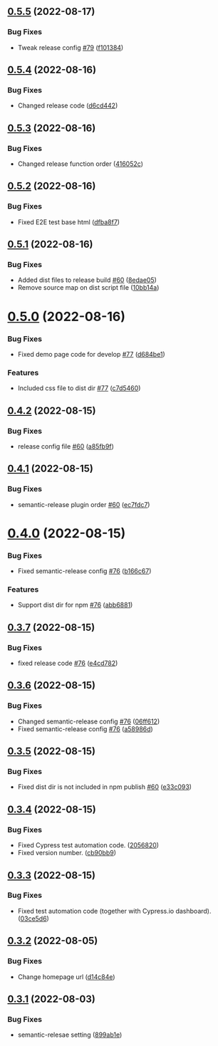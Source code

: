 ## [0.5.5](https://github.com/hamalt/scsaver/compare/v0.5.4...v0.5.5) (2022-08-17)


### Bug Fixes

* Tweak release config [#79](https://github.com/hamalt/scsaver/issues/79) ([f101384](https://github.com/hamalt/scsaver/commit/f101384b00d70a7215f3199d53907723d589b26a))

## [0.5.4](https://github.com/hamalt/scsaver/compare/v0.5.3...v0.5.4) (2022-08-16)


### Bug Fixes

* Changed release code ([d6cd442](https://github.com/hamalt/scsaver/commit/d6cd4429d8315f95b5786c287a9d189003edf0eb))

## [0.5.3](https://github.com/hamalt/scsaver/compare/v0.5.2...v0.5.3) (2022-08-16)


### Bug Fixes

* Changed release function order ([416052c](https://github.com/hamalt/scsaver/commit/416052cae0781bfa4518b043ebf31c3a97caedac))

## [0.5.2](https://github.com/hamalt/scsaver/compare/v0.5.1...v0.5.2) (2022-08-16)


### Bug Fixes

* Fixed E2E test base html ([dfba8f7](https://github.com/hamalt/scsaver/commit/dfba8f72158fdeba2fa4317433ddedd3ee1b1210))

## [0.5.1](https://github.com/hamalt/scsaver/compare/v0.5.0...v0.5.1) (2022-08-16)


### Bug Fixes

* Added dist files to release build [#60](https://github.com/hamalt/scsaver/issues/60) ([8edae05](https://github.com/hamalt/scsaver/commit/8edae05e4939f7987e96b1891fd2bfea4709b775))
* Remove source map on dist script file ([10bb14a](https://github.com/hamalt/scsaver/commit/10bb14a09e93aefe10bdfb44c09f30ad9ae35fb8))

# [0.5.0](https://github.com/hamalt/scsaver/compare/v0.4.2...v0.5.0) (2022-08-16)


### Bug Fixes

* Fixed demo page code for develop [#77](https://github.com/hamalt/scsaver/issues/77) ([d684be1](https://github.com/hamalt/scsaver/commit/d684be1e03bb2a49fbe181b8bda1a30554ae5d21))


### Features

* Included css file to dist dir [#77](https://github.com/hamalt/scsaver/issues/77) ([c7d5460](https://github.com/hamalt/scsaver/commit/c7d5460fc29277e21f1772cf868f177618a0e4b4))

## [0.4.2](https://github.com/hamalt/scsaver/compare/v0.4.1...v0.4.2) (2022-08-15)


### Bug Fixes

* release config file [#60](https://github.com/hamalt/scsaver/issues/60) ([a85fb9f](https://github.com/hamalt/scsaver/commit/a85fb9f5e0cfae5d80ec92711b2c70e34ca7f0f9))

## [0.4.1](https://github.com/hamalt/scsaver/compare/v0.4.0...v0.4.1) (2022-08-15)


### Bug Fixes

* semantic-release plugin order [#60](https://github.com/hamalt/scsaver/issues/60) ([ec7fdc7](https://github.com/hamalt/scsaver/commit/ec7fdc7335a13c2108eb6d8ed54d0235cbbfdd55))

# [0.4.0](https://github.com/hamalt/scsaver/compare/v0.3.7...v0.4.0) (2022-08-15)


### Bug Fixes

* Fixed semantic-release config [#76](https://github.com/hamalt/scsaver/issues/76) ([b166c67](https://github.com/hamalt/scsaver/commit/b166c67e5f0c9b8781ea7449bd7af24c0d3f528c))


### Features

* Support dist dir for npm [#76](https://github.com/hamalt/scsaver/issues/76) ([abb6881](https://github.com/hamalt/scsaver/commit/abb6881a1294b1632e6f50ab98133695aeae92ab))

## [0.3.7](https://github.com/hamalt/scsaver/compare/v0.3.6...v0.3.7) (2022-08-15)


### Bug Fixes

* fixed release code [#76](https://github.com/hamalt/scsaver/issues/76) ([e4cd782](https://github.com/hamalt/scsaver/commit/e4cd7820ee53ebcb2b7c1fc4fa9e5b4d9fc56a06))

## [0.3.6](https://github.com/hamalt/scsaver/compare/v0.3.5...v0.3.6) (2022-08-15)


### Bug Fixes

* Changed semantic-release config [#76](https://github.com/hamalt/scsaver/issues/76) ([06ff612](https://github.com/hamalt/scsaver/commit/06ff61292d3e78278c64513ddca410e2bdee8079))
* Fixed semantic-release config [#76](https://github.com/hamalt/scsaver/issues/76) ([a58986d](https://github.com/hamalt/scsaver/commit/a58986da5d42ff1778528cc2ab20f4ea05b575ff))

## [0.3.5](https://github.com/hamalt/scsaver/compare/v0.3.4...v0.3.5) (2022-08-15)


### Bug Fixes

* Fixed dist dir is not included in npm publish [#60](https://github.com/hamalt/scsaver/issues/60) ([e33c093](https://github.com/hamalt/scsaver/commit/e33c0934eb1f05785f979d85c08f096e0206e3fd))

## [0.3.4](https://github.com/hamalt/scsaver/compare/v0.3.3...v0.3.4) (2022-08-15)


### Bug Fixes

* Fixed Cypress test automation code. ([2056820](https://github.com/hamalt/scsaver/commit/205682024d93663e974fd81313b87246c4ef658b))
* Fixed version number. ([cb90bb9](https://github.com/hamalt/scsaver/commit/cb90bb92e672a4463308906612e1dbceda7d5cc2))

## [0.3.3](https://github.com/hamalt/scsaver/compare/v0.3.2...v0.3.3) (2022-08-15)


### Bug Fixes

* Fixed test automation code (together with Cypress.io dashboard). ([03ce5d6](https://github.com/hamalt/scsaver/commit/03ce5d67d5a8cddba9e94f71ae0170a0a4a67bbb))

## [0.3.2](https://github.com/hamalt/scsaver/compare/v0.3.1...v0.3.2) (2022-08-05)


### Bug Fixes

* Change homepage url ([d14c84e](https://github.com/hamalt/scsaver/commit/d14c84e4b8c554ef977f6bc69ce8d0aa8b078ef5))

## [0.3.1](https://github.com/hamalt/scsaver/compare/v0.3.0...v0.3.1) (2022-08-03)


### Bug Fixes

* semantic-relesae setting ([899ab1e](https://github.com/hamalt/scsaver/commit/899ab1e983cd91e700365ddcdcf250e65c3fe1a2))
